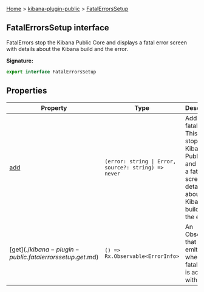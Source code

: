 [Home](./index) &gt; [kibana-plugin-public](./kibana-plugin-public.md) &gt; [FatalErrorsSetup](./kibana-plugin-public.fatalerrorssetup.md)

## FatalErrorsSetup interface

FatalErrors stop the Kibana Public Core and displays a fatal error screen with details about the Kibana build and the error.

<b>Signature:</b>

```typescript
export interface FatalErrorsSetup 
```

## Properties

|  Property | Type | Description |
|  --- | --- | --- |
|  [add](./kibana-plugin-public.fatalerrorssetup.add.md) | <code>(error: string &#124; Error, source?: string) =&gt; never</code> | Add a new fatal error. This will stop the Kibana Public Core and display a fatal error screen with details about the Kibana build and the error. |
|  [get$](./kibana-plugin-public.fatalerrorssetup.get$.md) | <code>() =&gt; Rx.Observable&lt;ErrorInfo&gt;</code> | An Observable that will emit whenever a fatal error is added with <code>add()</code> |

